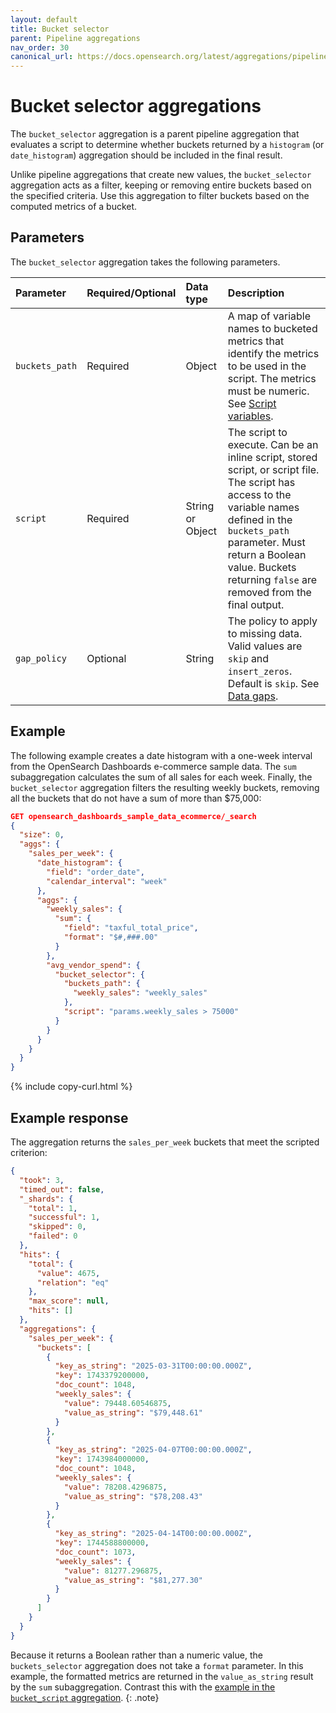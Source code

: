 ```yaml
---
layout: default
title: Bucket selector
parent: Pipeline aggregations
nav_order: 30
canonical_url: https://docs.opensearch.org/latest/aggregations/pipeline/bucket-selector/
---
```


# Bucket selector aggregations

The `bucket_selector` aggregation is a parent pipeline aggregation that evaluates a script to determine whether buckets returned by a `histogram` (or `date_histogram`) aggregation should be included in the final result. 

Unlike pipeline aggregations that create new values, the `bucket_selector` aggregation acts as a filter, keeping or removing entire buckets based on the specified criteria. Use this aggregation to filter buckets based on the computed metrics of a bucket. 

## Parameters

The `bucket_selector` aggregation takes the following parameters.

| Parameter             | Required/Optional | Data type       | Description |
| :--                   | :--               |  :--            | :--         |
| `buckets_path`        | Required          | Object          | A map of variable names to bucketed metrics that identify the metrics to be used in the script. The metrics must be numeric. See [Script variables]({{site.url}}{{site.baseurl}}/aggregations/pipeline/bucket-script#script-variables). |
| `script`              | Required          | String or Object | The script to execute. Can be an inline script, stored script, or script file. The script has access to the variable names defined in the `buckets_path` parameter. Must return a Boolean value. Buckets returning `false` are removed from the final output. |
| `gap_policy`          | Optional          | String          | The policy to apply to missing data. Valid values are `skip` and `insert_zeros`. Default is `skip`. See [Data gaps]({{site.url}}{{site.baseurl}}/aggregations/pipeline/#data-gaps).  |


## Example

The following example creates a date histogram with a one-week interval from the OpenSearch Dashboards e-commerce sample data. The `sum` subaggregation calculates the sum of all sales for each week. Finally, the `bucket_selector` aggregation filters the resulting weekly buckets, removing all the buckets that do not have a sum of more than $75,000:

```json
GET opensearch_dashboards_sample_data_ecommerce/_search
{
  "size": 0,
  "aggs": {
    "sales_per_week": {
      "date_histogram": {
        "field": "order_date",
        "calendar_interval": "week"
      },
      "aggs": {
        "weekly_sales": {
          "sum": {
            "field": "taxful_total_price",
            "format": "$#,###.00"
          }
        },
        "avg_vendor_spend": {
          "bucket_selector": {
            "buckets_path": {
              "weekly_sales": "weekly_sales"
            },
            "script": "params.weekly_sales > 75000"
          }
        }
      }
    }
  }
}
```
{% include copy-curl.html %}

## Example response

The aggregation returns the `sales_per_week` buckets that meet the scripted criterion:

```json
{
  "took": 3,
  "timed_out": false,
  "_shards": {
    "total": 1,
    "successful": 1,
    "skipped": 0,
    "failed": 0
  },
  "hits": {
    "total": {
      "value": 4675,
      "relation": "eq"
    },
    "max_score": null,
    "hits": []
  },
  "aggregations": {
    "sales_per_week": {
      "buckets": [
        {
          "key_as_string": "2025-03-31T00:00:00.000Z",
          "key": 1743379200000,
          "doc_count": 1048,
          "weekly_sales": {
            "value": 79448.60546875,
            "value_as_string": "$79,448.61"
          }
        },
        {
          "key_as_string": "2025-04-07T00:00:00.000Z",
          "key": 1743984000000,
          "doc_count": 1048,
          "weekly_sales": {
            "value": 78208.4296875,
            "value_as_string": "$78,208.43"
          }
        },
        {
          "key_as_string": "2025-04-14T00:00:00.000Z",
          "key": 1744588800000,
          "doc_count": 1073,
          "weekly_sales": {
            "value": 81277.296875,
            "value_as_string": "$81,277.30"
          }
        }
      ]
    }
  }
}
```

Because it returns a Boolean rather than a numeric value, the `buckets_selector` aggregation does not take a `format` parameter. In this example, the formatted metrics are returned in the `value_as_string` result by the `sum` subaggregation. Contrast this with the [example in the `bucket_script` aggregation]({{site.url}}{{site.baseurl}}/aggregations/pipeline/bucket-script/#example).
{: .note}